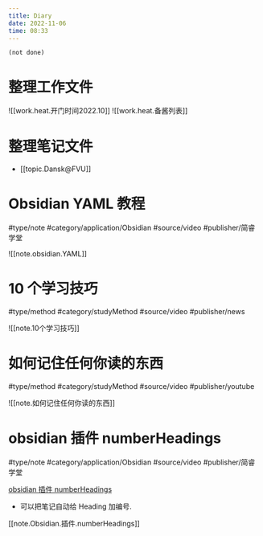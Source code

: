 ```yaml
---
title: Diary
date: 2022-11-06
time: 08:33
---
```


```tasks
(not done)
```


# 整理工作文件

![[work.heat.开门时间2022.10]]
![[work.heat.备酱列表]]

# 整理笔记文件

- [[topic.Dansk@FVU]]


# Obsidian YAML 教程

#type/note  #category/application/Obsidian  #source/video  #publisher/简睿学堂

![[note.obsidian.YAML]]



# 10 个学习技巧
#type/method  #category/studyMethod #source/video #publisher/news

![[note.10个学习技巧]]

# 如何记住任何你读的东西
#type/method   #category/studyMethod  #source/video  #publisher/youtube

![[note.如何记住任何你读的东西]]

# obsidian 插件 numberHeadings 
#type/note  #category/application/Obsidian  #source/video  #publisher/简睿学堂

[obsidian 插件 numberHeadings](https://youtu.be/2grpw5KNnqA)

- 可以把笔记自动给 Heading 加编号. 

[[note.Obsidian.插件.numberHeadings]]

